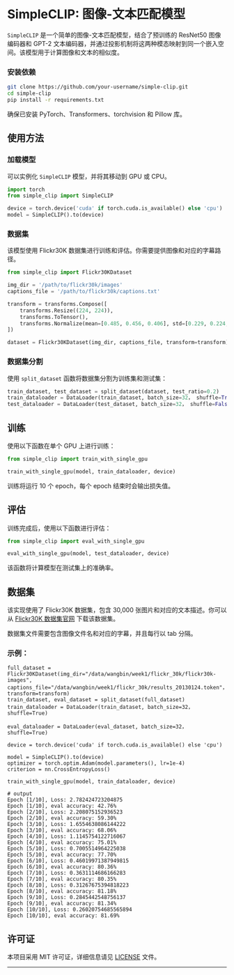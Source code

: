 # SimpleCLIP: 图像-文本匹配模型

`SimpleCLIP` 是一个简单的图像-文本匹配模型，结合了预训练的 ResNet50 图像编码器和 GPT-2 文本编码器，并通过投影机制将这两种模态映射到同一个嵌入空间。该模型用于计算图像和文本的相似度。

### 安装依赖

```bash
git clone https://github.com/your-username/simple-clip.git
cd simple-clip
pip install -r requirements.txt
```

确保已安装 PyTorch、Transformers、torchvision 和 Pillow 库。

## 使用方法

### 加载模型

可以实例化 `SimpleCLIP` 模型，并将其移动到 GPU 或 CPU。

```python
import torch
from simple_clip import SimpleCLIP

device = torch.device('cuda' if torch.cuda.is_available() else 'cpu')
model = SimpleCLIP().to(device)
```

### 数据集

该模型使用 Flickr30K 数据集进行训练和评估。你需要提供图像和对应的字幕路径。

```python
from simple_clip import Flickr30KDataset

img_dir = '/path/to/flickr30k/images'
captions_file = '/path/to/flickr30k/captions.txt'

transform = transforms.Compose([
    transforms.Resize((224, 224)),
    transforms.ToTensor(),
    transforms.Normalize(mean=[0.485, 0.456, 0.406], std=[0.229, 0.224, 0.225])
])

dataset = Flickr30KDataset(img_dir, captions_file, transform=transform)
```

### 数据集分割

使用 `split_dataset` 函数将数据集分割为训练集和测试集：

```python
train_dataset, test_dataset = split_dataset(dataset, test_ratio=0.2)
train_dataloader = DataLoader(train_dataset, batch_size=32， shuffle=True)
test_dataloader = DataLoader(test_dataset, batch_size=32， shuffle=False)
```

## 训练

使用以下函数在单个 GPU 上进行训练：

```python
from simple_clip import train_with_single_gpu

train_with_single_gpu(model, train_dataloader, device)
```

训练将运行 10 个 epoch，每个 epoch 结束时会输出损失值。

## 评估

训练完成后，使用以下函数进行评估：

```python
from simple_clip import eval_with_single_gpu

eval_with_single_gpu(model, test_dataloader, device)
```

该函数将计算模型在测试集上的准确率。

## 数据集

该实现使用了 Flickr30K 数据集，包含 30,000 张图片和对应的文本描述。你可以从 [Flickr30K 数据集官网](http://shannon.cs.illinois.edu/DenotationGraph/) 下载该数据集。

数据集文件需要包含图像文件名和对应的字幕，并且每行以 tab 分隔。

### 示例：

```
full_dataset = Flickr30KDataset(img_dir="/data/wangbin/week1/flickr_30k/flickr30k-images", captions_file="/data/wangbin/week1/flickr_30k/results_20130124.token"， transform=transform)
train_dataset, eval_dataset = split_dataset(full_dataset)
train_dataloader = DataLoader(train_dataset, batch_size=32， shuffle=True)

eval_dataloader = DataLoader(eval_dataset, batch_size=32， shuffle=True)

device = torch.device('cuda' if torch.cuda.is_available() else 'cpu')

model = SimpleCLIP().to(device)
optimizer = torch.optim.Adam(model.parameters(), lr=1e-4)
criterion = nn.CrossEntropyLoss()
    
train_with_single_gpu(model, train_dataloader, device)

# output
Epoch [1/10], Loss: 2.782424723204875
Epoch [1/10], eval accuracy: 42.76%
Epoch [2/10], Loss: 2.208075152936523
Epoch [2/10], eval accuracy: 59.30%
Epoch [3/10], Loss: 1.6554638086144222
Epoch [3/10], eval accuracy: 68.06%
Epoch [4/10], Loss: 1.1145754122716067
Epoch [4/10], eval accuracy: 75.01%
Epoch [5/10], Loss: 0.7005514964225038
Epoch [5/10], eval accuracy: 77.70%
Epoch [6/10], Loss: 0.46019971387949815
Epoch [6/10], eval accuracy: 80.36%
Epoch [7/10], Loss: 0.3631114686166283
Epoch [7/10], eval accuracy: 80.35%
Epoch [8/10], Loss: 0.31267675394818223
Epoch [8/10], eval accuracy: 81.18%
Epoch [9/10], Loss: 0.2845442548756137
Epoch [9/10], eval accuracy: 81.34%
Epoch [10/10], Loss: 0.26020754685565894
Epoch [10/10], eval accuracy: 81.69%
```

## 许可证

本项目采用 MIT 许可证，详细信息请见 [LICENSE](LICENSE) 文件。

---
